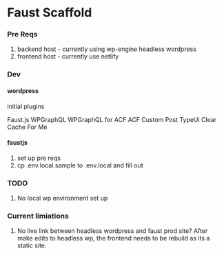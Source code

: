 # Faust Scaffold

### Pre Reqs

1. backend host - currently using wp-engine headless wordpress
2. frontend host - currently use netlify

### Dev

#### wordpress

initial plugins

Faust.js
WPGraphQL
WPGraphQL for ACF
ACF
Custom Post TypeUi
Clear Cache For Me

#### faustjs

1. set up pre reqs
2. cp .env.local.sample to .env.local and fill out

### TODO

1. No local wp environment set up

### Current limiations

1. No live link between headless wordpress and faust prod site? After make edits to headless wp, the frontend needs to be rebuild as its a static site.
